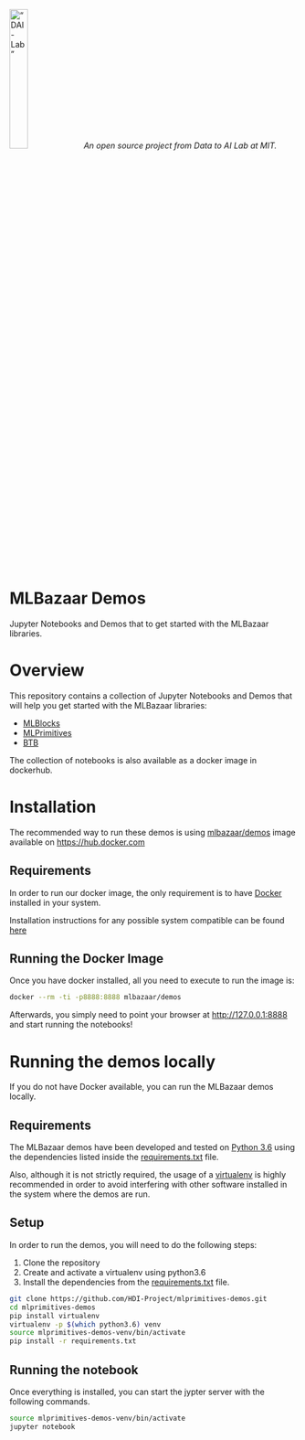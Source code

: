 <p align="left">
<img width=25% src="https://dai.lids.mit.edu/wp-content/uploads/2018/06/Logo_DAI_highres.png" alt=“DAI-Lab” />
<i>An open source project from Data to AI Lab at MIT.</i>
</p>


# MLBazaar Demos

Jupyter Notebooks and Demos that to get started with the MLBazaar libraries.

# Overview

This repository contains a collection of Jupyter Notebooks and Demos that will help you
get started with the MLBazaar libraries:

- [MLBlocks](https://github.com/HDI-Project/MLBlocks)
- [MLPrimitives](https://github.com/HDI-Project/MLPrimitives)
- [BTB](https://github.com/HDI-Project/BTB)

The collection of notebooks is also available as a docker image in dockerhub.

# Installation

The recommended way to run these demos is using [mlbazaar/demos](https://cloud.docker.com/repository/docker/mlbazaar/demos)
image available on https://hub.docker.com

## Requirements

In order to run our docker image, the only requirement is to have [Docker](https://www.docker.com) installed
in your system.

Installation instructions for any possible system compatible can be found [here](https://docs.docker.com/install/)

## Running the Docker Image

Once you have docker installed, all you need to execute to run the image is:

```bash
docker --rm -ti -p8888:8888 mlbazaar/demos
```

Afterwards, you simply need to point your browser at http://127.0.0.1:8888 and start running the notebooks!


# Running the demos locally

If you do not have Docker available, you can run the MLBazaar demos locally.

## Requirements

The MLBazaar demos have been developed and tested on [Python 3.6](https://www.python.org/downloads/)
using the dependencies listed inside the [requirements.txt](requirements.txt) file.

Also, although it is not strictly required, the usage of a
[virtualenv](https://virtualenv.pypa.io/en/latest/) is highly recommended in order to avoid
interfering with other software installed in the system where the demos are run.

## Setup

In order to run the demos, you will need to do the following steps:

1. Clone the repository
2. Create and activate a virtualenv using python3.6
3. Install the dependencies from the [requirements.txt](requirements.txt) file.


```bash
git clone https://github.com/HDI-Project/mlprimitives-demos.git
cd mlprimitives-demos
pip install virtualenv
virtualenv -p $(which python3.6) venv
source mlprimitives-demos-venv/bin/activate
pip install -r requirements.txt
```

## Running the notebook

Once everything is installed, you can start the jypter server with the following commands.

```bash
source mlprimitives-demos-venv/bin/activate
jupyter notebook
```
